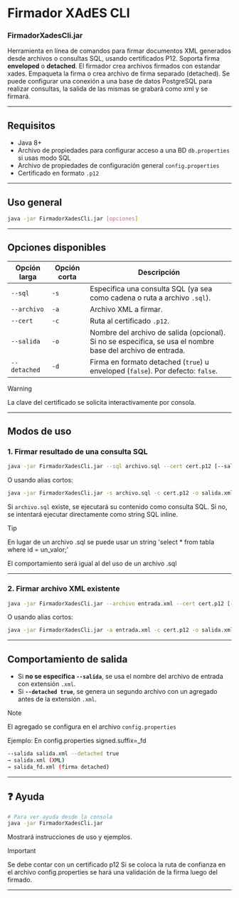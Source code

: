 # Firmador XAdES CLI
### FirmadorXadesCli.jar

Herramienta en línea de comandos para firmar documentos XML generados desde archivos o consultas SQL, usando certificados P12. Soporta firma **enveloped** o **detached**.
El firmador crea archivos firmados con estandar xades. Empaqueta la firma o crea archivo de firma separado (detached).
Se puede configurar una conexión a una base de datos PostgreSQL para realizar consultas, la salida de las mismas se grabará como xml y se firmará.

---

## Requisitos

- Java 8+
- Archivo de propiedades para configurar acceso a una BD `db.properties` si usas modo SQL
- Archivo de propiedades de configuración general `config.properties`
- Certificado en formato `.p12`

---

## Uso general

```bash
java -jar FirmadorXadesCli.jar [opciones]
```

---

## Opciones disponibles

| Opción larga       | Opción corta | Descripción |
|--------------------|--------------|-------------|
| `--sql`	     | `-s`         | Especifica una consulta SQL (ya sea como cadena o ruta a archivo `.sql`). |
| `--archivo`        | `-a`         | Archivo XML a firmar. |
| `--cert`           | `-c`         | Ruta al certificado `.p12`. |
| `--salida`         | `-o`         | Nombre del archivo de salida (opcional). Si no se especifica, se usa el nombre base del archivo de entrada. |
| `--detached`       | `-d`         | Firma en formato detached (`true`) u enveloped (`false`). Por defecto: `false`. |

> [!WARNING]
> La clave del certificado se solicita interactivamente por consola.

---

## Modos de uso

### 1. Firmar resultado de una consulta SQL

```bash
java -jar FirmadorXadesCli.jar --sql archivo.sql --cert cert.p12 [--salida salida.xml] [--detached true|false]
```

O usando alias cortos:
```bash
java -jar FirmadorXadesCli.jar -s archivo.sql -c cert.p12 -o salida.xml -d true
```

Si `archivo.sql` existe, se ejecutará su contenido como consulta SQL. 
Si no, se intentará ejecutar directamente como string SQL inline.

> [!TIP]
> En lugar de un archivo .sql se puede usar un string 'select * from tabla where id = un_valor;'
> 
> El comportamiento será igual al del uso de un archivo .sql

---

### 2. Firmar archivo XML existente

```bash
java -jar FirmadorXadesCli.jar --archivo entrada.xml --cert cert.p12 [--salida salida.xml] [--detached true|false]
```

O usando alias cortos:
```bash
java -jar FirmadorXadesCli.jar -a entrada.xml -c cert.p12 -o salida.xml -d true
```

---

## Comportamiento de salida

- Si **no se especifica `--salida`**, se usa el nombre del archivo de entrada con extensión `.xml`.
- Si **`--detached true`**, se genera un segundo archivo con un agregado antes de la extensión `.xml`.
> [!NOTE]
> El agregado se configura en el archivo `config.properties`

Ejemplo:
En config.properties signed.suffix=_fd
```bash
--salida salida.xml --detached true
→ salida.xml (XML)
→ salida_fd.xml (firma detached)
```

---

## ❓ Ayuda

```bash
# Para ver ayuda desde la consola
java -jar FirmadorXadesCli.jar
```

Mostrará instrucciones de uso y ejemplos.

> [!IMPORTANT]
> Se debe contar con un certificado p12
> Si se coloca la ruta de confianza en el archivo config.properties se hará una validación de la firma luego del firmado.

---
